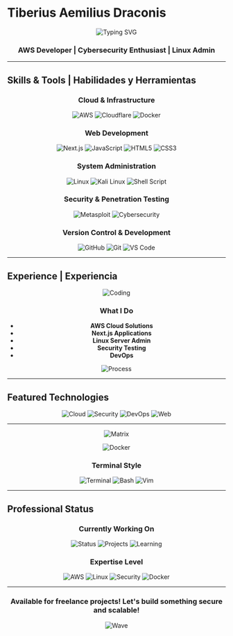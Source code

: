 ﻿#  Tiberius Aemilius Draconis

<div align="center">
  
  ![Typing SVG](https://readme-typing-svg.herokuapp.com?font=Fira+Code&size=30&duration=3000&pause=1000&color=00D9FF&center=true&vCenter=true&width=600&lines=Full+Stack+Developer;Cloud+%26+Security+Specialist;Server+Administrator;Freelancer)
  
  ###  AWS Developer |  Cybersecurity Enthusiast |  Linux Admin
  
</div>

---

##  Skills & Tools | Habilidades y Herramientas

<div align="center">

###  Cloud & Infrastructure
![AWS](https://img.shields.io/badge/AWS-FF9900?style=for-the-badge&logo=amazon-aws&logoColor=white)
![Cloudflare](https://img.shields.io/badge/Cloudflare-F38020?style=for-the-badge&logo=cloudflare&logoColor=white)
![Docker](https://img.shields.io/badge/Docker-2496ED?style=for-the-badge&logo=docker&logoColor=white)

###  Web Development
![Next.js](https://img.shields.io/badge/Next.js-000000?style=for-the-badge&logo=next.js&logoColor=white)
![JavaScript](https://img.shields.io/badge/JavaScript-F7DF1E?style=for-the-badge&logo=javascript&logoColor=black)
![HTML5](https://img.shields.io/badge/HTML5-E34F26?style=for-the-badge&logo=html5&logoColor=white)
![CSS3](https://img.shields.io/badge/CSS3-1572B6?style=for-the-badge&logo=css3&logoColor=white)

###  System Administration
![Linux](https://img.shields.io/badge/Linux-FCC624?style=for-the-badge&logo=linux&logoColor=black)
![Kali Linux](https://img.shields.io/badge/Kali_Linux-557C94?style=for-the-badge&logo=kali-linux&logoColor=white)
![Shell Script](https://img.shields.io/badge/Shell_Script-121011?style=for-the-badge&logo=gnu-bash&logoColor=white)

###  Security & Penetration Testing
![Metasploit](https://img.shields.io/badge/Metasploit-ED1C24?style=for-the-badge&logo=metasploit&logoColor=white)
![Cybersecurity](https://img.shields.io/badge/Cybersecurity-000000?style=for-the-badge&logo=hack-the-box&logoColor=white)

###  Version Control & Development
![GitHub](https://img.shields.io/badge/GitHub-181717?style=for-the-badge&logo=github&logoColor=white)
![Git](https://img.shields.io/badge/Git-F05032?style=for-the-badge&logo=git&logoColor=white)
![VS Code](https://img.shields.io/badge/VS_Code-007ACC?style=for-the-badge&logo=visual-studio-code&logoColor=white)

</div>

---

##  Experience | Experiencia

<div align="center">
  
  ![Coding](https://readme-typing-svg.herokuapp.com?font=Courier&size=14&duration=2000&pause=800&color=FF6B35&center=true&vCenter=true&multiline=true&width=500&height=120&lines=+%F0%9F%92%BB+Developing+scalable+web+applications...;+%E2%98%81%EF%B8%8F+Managing+AWS+cloud+infrastructure...;+%F0%9F%94%90+Securing+systems+and+networks...;+%F0%9F%90%A7+Administering+Linux+servers...;+%F0%9F%93%A6+Deploying+with+Docker+containers...)

###  What I Do
-  **AWS Cloud Solutions**
-  **Next.js Applications**
-  **Linux Server Admin**
-  **Security Testing**
-  **DevOps**

</div>

<div align="center">
  
  ![Process](https://readme-typing-svg.herokuapp.com?font=Fira+Code&size=12&duration=1500&pause=500&color=00D4AA&center=true&vCenter=true&multiline=true&width=400&height=100&lines=+%F0%9F%94%84+Analyzing+requirements...;+%E2%9A%A1+Building+solutions...;+%F0%9F%A7%AA+Testing+%26+debugging...;+%F0%9F%9A%80+Deploying+to+production...;+%F0%9F%94%A7+Monitoring+%26+optimizing...)
  
</div>

---

##  Featured Technologies

<div align="center">
  
  ![Cloud](https://img.shields.io/badge/Cloud-Computing-blue?style=flat-square&logo=amazon-aws)
  ![Security](https://img.shields.io/badge/Cyber-Security-red?style=flat-square&logo=hack-the-box)
  ![DevOps](https://img.shields.io/badge/Dev-Ops-green?style=flat-square&logo=docker)
  ![Web](https://img.shields.io/badge/Web-Development-yellow?style=flat-square&logo=javascript)
  
</div>

---

<div align="center">
  
  ![Matrix](https://readme-typing-svg.herokuapp.com?font=Courier&size=16&duration=1000&pause=500&color=00FF00&background=000000&center=true&vCenter=true&multiline=true&width=600&height=150&lines=root%40kali%3A~%23+nmap+-sV+target.com;Starting+Nmap+scan...;Host+is+up+(0.043s+latency);PORT++++STATE+SERVICE+VERSION;22%2Ftcp++open++ssh++++OpenSSH+8.2;80%2Ftcp++open++http+++nginx+1.18;443%2Ftcp+open++https++nginx+1.18;Scan+complete!+%F0%9F%94%90)
  
</div>

<div align="center">
  
  ![Docker](https://readme-typing-svg.herokuapp.com?font=Courier&size=14&duration=1800&pause=600&color=2496ED&center=true&vCenter=true&multiline=true&width=500&height=100&lines=%24+docker+build+-t+myapp+.;Successfully+built+image+myapp;%24+docker+run+-p+3000%3A3000+myapp;%F0%9F%90%B3+Container+running+on+port+3000)
  
</div>

<div align="center">
  
  ###  Terminal Style
  ![Terminal](https://img.shields.io/badge/Terminal-Mastery-black?style=for-the-badge&logo=gnome-terminal&logoColor=white)
  ![Bash](https://img.shields.io/badge/Bash-Scripting-4EAA25?style=for-the-badge&logo=gnu-bash&logoColor=white)
  ![Vim](https://img.shields.io/badge/VIM-%2311AB00.svg?style=for-the-badge&logo=vim&logoColor=white)
  
</div>

---

##  Professional Status

<div align="center">

###  Currently Working On
![Status](https://img.shields.io/badge/Status-Available_for_Freelance-brightgreen?style=for-the-badge)
![Projects](https://img.shields.io/badge/Focus-Cloud_Security-blue?style=for-the-badge)
![Learning](https://img.shields.io/badge/Learning-Advanced_AWS-orange?style=for-the-badge)

###  Expertise Level
![AWS](https://img.shields.io/badge/AWS-Intermediate-FF9900?style=for-the-badge)
![Linux](https://img.shields.io/badge/Linux-Advanced-FCC624?style=for-the-badge)
![Security](https://img.shields.io/badge/Security-Intermediate-red?style=for-the-badge)
![Docker](https://img.shields.io/badge/Docker-Intermediate-2496ED?style=for-the-badge)

</div>

---

<div align="center">
  
  ###  Available for freelance projects! Let's build something secure and scalable! 
  
  ![Wave](https://capsule-render.vercel.app/api?type=waving&color=gradient&height=100&section=footer)
  
</div>
